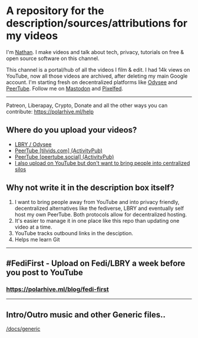 # A repository for the description/sources/attributions for my videos
I'm [Nathan](https://polarhive.ml). I make videos and talk about tech, privacy, tutorials on free & open source software on this channel.

This channel is a portal/hub of all the videos I film & edit. I had 14k views on YouTube, now all those videos are archived, after deleting my main Google account. I'm starting fresh on decentralized platforms like [Odysee](https://polarhive.ml/odysee) and [PeerTube](https://polarhive.ml/peertube). Follow me on [Mastodon](https://polarhive.ml/mastodon) and [Pixelfed](https://polarhive.ml/pixelfed).

---
Patreon, Liberapay, Crypto, Donate and all the other ways you can contribute: 
https://polarhive.ml/help

## Where do you upload your videos?
- [LBRY / Odysee](https://polarhive.ml/odysee) 
- [PeerTube [tilvids.com] (ActivityPub)](https://polarhive.ml/peertube)
- [PeerTube [peertube.social] (ActivityPub)](https://peertube.social/accounts/nathan/video-channels)
- [I also upload on YouTube but don't want to bring people into centralized silos](https://polarhive.ml/blog/fedi-first)

## Why not write it in the description box itself?
1. I want to bring people away from YouTube and into privacy friendly, decentralized alternatives like the fediverse, LBRY and eventually self host my own PeerTube. Both protocols allow for decentralized hosting.
2. It's easier to manage it in one place like this repo than updating one video at a time.
3. YouTube tracks outbound links in the desciption.
4. Helps me learn Git

---
## #FediFirst - Upload on Fedi/LBRY a week before you post to YouTube
### https://polarhive.ml/blog/fedi-first

---
## Intro/Outro music and other Generic files.. 
[/docs/generic](https://codeberg.org/polarhive/videos/src/branch/main/docs/generic/README.md)
